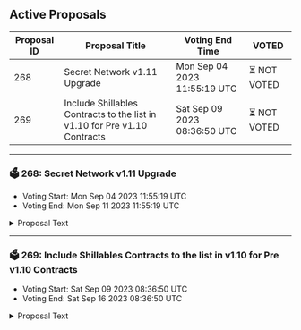 ## Active Proposals

| Proposal ID | Proposal Title | Voting End Time | VOTED |
|-------------|----------------|-----------------|-------|
| 268 | Secret Network v1.11 Upgrade | Mon Sep 04 2023 11:55:19 UTC | ⏳ NOT VOTED |
| 269 | Include Shillables Contracts to the list in v1.10 for Pre v1.10 Contracts | Sat Sep 09 2023 08:36:50 UTC | ⏳ NOT VOTED |

---

### 🗳 268: Secret Network v1.11 Upgrade
- Voting Start: Mon Sep 04 2023 11:55:19 UTC
- Voting End: Mon Sep 11 2023 11:55:19 UTC

<details>
<summary>Proposal Text</summary>
 
# Secret Network v1.11 UpgradennThis proposal recommends that the chain undergo a software upgrade to version v1.11 of the Secret Network codebase on secret-4 block **10,615,300**. The estimated time for the upgrade is **Tuesday, September 12, 2023, at ~2pm UTC**.nnSince block times can vary significantly, we advise monitoring the chain for a more precise upgrade time. ETA monitor: [mintscan.io/secret/blocks/10615300](https://dev.mintscan.io/secret/blocks/10615300).nn## Upgrade Highlightsnn- Added ibc-hooks middleware by Osmosis.n - WASM hooks: allows ICS-20 token transfers to initiate contract calls, serving various use cases.n - Example: Sending tokens to Secret and immediately wrapping them as SNIP-20 token. For example, `ATOM on Hub -> ATOM on Secret -> sATOMS on Secret` (2 transactions on 2 chains) now becomes `ATOM on Hub -> sATOM on Secret` (1 transaction).n - Example: Cross-chain swaps. Using IBC Hooks, an AMM on Secret can atomically swap tokens that originated on a different chain and are headed to Secret. The AMM can also send those tokens back to the originating chain.n - [Axelar GMP](https://docs.axelar.dev/dev/general-message-passing/overview): Using IBC Hooks, a contract on Ethereum can call a contract on Secret and get a response back.n - Ack callbacks: allow non-IBC contracts that send an `IbcMsg::Transfer` to listen for the ack/timeout of the token transfer. This allows these contracts to definitively know whether the transfer was successful or not and act accordingly (refund if failed, continue if succeeded). See usage example [here](https://github.com/scrtlabs/secret.js/blob/4293219/test/ibc-hooks-contract/src/contract.rs#L47-L91).n- Added an optional `memo` field to `IbcMsg::Transfer`, to ease to use of the IBC Hooks ack callbacks feature. See usage example [here](https://github.com/scrtlabs/secret.js/blob/4293219/test/ibc-hooks-contract/src/contract.rs#L60-L63).n- Added contract upgrade feature.n - On init, the creator can specify an admin address.n - The admin can migrate the contract to a new code ID.n - The admin can update or clear the admin address.n - The admins of contracts that were instantiated before v1.10 are hardcoded according to [proposal 262](https://github.com/scrtlabs/SecretNetwork/blob/ab1852727/docs/proposals/hardcode-admins-on-v1.10.md).n - Hardcoded admins can only be updated/cleared with a future gov proposal.n - When the new `MsgMigrateContract` is invoked, the `migrate()` function is being called on the new contract code, where the new contract can optionally perform state migrations. See usage example [here](https://github.com/scrtlabs/SecretNetwork/blob/139a0eb18/cosmwasm/contracts/v1/compute-tests/migration/contract-v2/src/contract.rs#L37-L43).n- Fixed a scenario where the enclave's light client might fail a valid node registration transaction.n- Add support for uploading contracts that were compiled with Rust v1.70+.n- Update Cosmos SDK to v0.45.16n- Update Tendermint to CometBFT v0.34.29n- Update IBC to v4.4.2n- Update IAVL to v0.19.6n- Update Packet Forward Middleware to v4.1.0n- Fix initialization of x/vesting modulen- Add `env.transaction.hash` to support SNIP-52n - SNIP-52: https://github.com/SolarRepublic/SNIPs/blob/3cc16b7/SNIP-52.md#notification-data-algorithmsn - See usage example [here](https://github.com/scrtlabs/SecretNetwork/blob/4f21d5794/cosmwasm/contracts/v1/compute-tests/test-compute-contract-v2/src/contract.rs#L1398-L1400).n- Flush the enclave's cache in a random ordernn## Upgrade InstructionsnnSee [docs.scrt.network](https://docs.scrt.network/secret-network-documentation/infrastructure/upgrade-instructions/v1.11) for upgrade instructions.
</details>

---

### 🗳 269: Include Shillables Contracts to the list in v1.10 for Pre v1.10 Contracts
- Voting Start: Sat Sep 09 2023 08:36:50 UTC
- Voting End: Sat Sep 16 2023 08:36:50 UTC

<details>
<summary>Proposal Text</summary>
 
#Include Shillables contracts in the list of pre v1.10 contracts in the v1.10 upgradenn## SummarynnThis is a signaling proposal by Shillables to append their contracts to the list of pre v1.10 contracts in the v1.10 upgrade. We missed the opportunity to be included in prop #262 and are asking kindly to be appended to the list. This will allow these contracts to be upgraded to the new version without having to create a new contract and have users manually migrate their state.nnIf approved, the v1.10 upgrade, tentatively scheduled for the 12th of September, 2023, will include the proposed hardcoded admins in its code.nn## DetailsnnDue to Cosmos SKD proposal length limit, the full list of contracts is available on [GitHub](https://github.com/wolfbytes4/shill-stake/blob/main/docs/hardcode-admins-on-v1.10.md).nn## Key TakeawaysnnThis proposal will allow the listed contracts to be upgraded to the new version without having to create a new contract or manually migrating user data. This will save time and effort for developers and make it easier for users to continue using the contracts after the v1.10 upgrade.nnThe Shillables team is seeking to upgrade all of their Shill Stake contracts to allow for multiple rewards to be given without impacting the users. The Wolf Pack PackBuilder is included to be able to fix a problem with the contract where new payment methods can not be added. SHILL is included in this list in case there are any key privacy updates.nn## RisksnnThe following is copied from proposal #262.nnThe main risk of this proposal is that hardcoded admins could be used to upgrade contracts to malicious code that could leak private data or steal funds. To mitigate this risk, hardcoded admins should be carefully chosen and the chain should be monitored for suspicious `MsgMigrateContract` transactions.nnNote: Hardcoded admins can only be changed or removed by a governance proposal and a subsequent chain upgrade.nnFor more info: [https://forum.scrt.network/t/an-update-on-the-contract-upgrade-feature/7012](https://forum.scrt.network/t/an-update-on-the-contract-upgrade-feature/7012)
</details>
